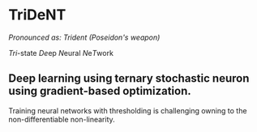 # TriDeNT
_Pronounced as: Trident (Poseidon's weapon)_

*Tri*-state *De*ep *N*eural *N*e*T*work

## Deep learning using ternary stochastic neuron using gradient-based optimization.

 Training neural networks with thresholding is challenging owning to the non-differentiable non-linearity.
 